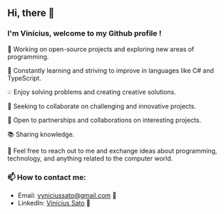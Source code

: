 ## Hi, there 👋
### I'm Vinícius, welcome to my Github profile !

🔭 Working on open-source projects and exploring new areas of programming.

🌱 Constantly learning and striving to improve in languages like C# and TypeScript.

💡 Enjoy solving problems and creating creative solutions.

🎯 Seeking to collaborate on challenging and innovative projects.

🤝 Open to partnerships and collaborations on interesting projects.

📚 Sharing knowledge.

💬 Feel free to reach out to me and exchange ideas about programming, technology, and anything related to the computer world.

### 📫 How to contact me:
- Email: vyniciussato@gmail.com 📧
- LinkedIn: [Vinícius Sato](https://www.linkedin.com/in/vinícius-sato-de-oliveira) 💼
